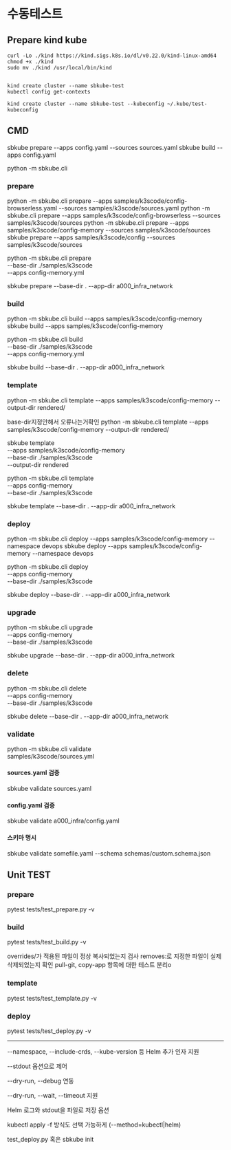 # 수동테스트

## Prepare kind kube

```
curl -Lo ./kind https://kind.sigs.k8s.io/dl/v0.22.0/kind-linux-amd64
chmod +x ./kind
sudo mv ./kind /usr/local/bin/kind


kind create cluster --name sbkube-test
kubectl config get-contexts

kind create cluster --name sbkube-test --kubeconfig ~/.kube/test-kubeconfig
```


## CMD

sbkube prepare --apps config.yaml --sources sources.yaml
sbkube build --apps config.yaml

python -m sbkube.cli

### prepare
python -m sbkube.cli prepare --apps samples/k3scode/config-browserless.yaml --sources samples/k3scode/sources.yaml
python -m sbkube.cli prepare --apps samples/k3scode/config-browserless --sources samples/k3scode/sources
python -m sbkube.cli prepare --apps samples/k3scode/config-memory --sources samples/k3scode/sources
sbkube prepare --apps samples/k3scode/config --sources samples/k3scode/sources

python -m sbkube.cli prepare \
  --base-dir ./samples/k3scode \
  --apps config-memory.yml

sbkube prepare --base-dir . --app-dir a000_infra_network

### build
python -m sbkube.cli build --apps samples/k3scode/config-memory
sbkube build --apps samples/k3scode/config-memory

python -m sbkube.cli build \
  --base-dir ./samples/k3scode \
  --apps config-memory.yml

sbkube build --base-dir . --app-dir a000_infra_network

### template
python -m sbkube.cli template --apps samples/k3scode/config-memory --output-dir rendered/

base-dir지정안해서 오류나는거확인
python -m sbkube.cli template --apps samples/k3scode/config-memory --output-dir rendered/

sbkube template \
  --apps samples/k3scode/config-memory \
  --base-dir ./samples/k3scode \
  --output-dir rendered

python -m sbkube.cli template \
  --apps config-memory \
  --base-dir ./samples/k3scode

sbkube template --base-dir . --app-dir a000_infra_network


### deploy
python -m sbkube.cli deploy --apps samples/k3scode/config-memory --namespace devops
sbkube deploy --apps samples/k3scode/config-memory --namespace devops

python -m sbkube.cli deploy \
  --apps config-memory \
  --base-dir ./samples/k3scode

sbkube deploy --base-dir . --app-dir a000_infra_network

### upgrade

python -m sbkube.cli upgrade \
  --apps config-memory \
  --base-dir ./samples/k3scode

sbkube upgrade --base-dir . --app-dir a000_infra_network


### delete

python -m sbkube.cli delete \
  --apps config-memory \
  --base-dir ./samples/k3scode

sbkube delete --base-dir . --app-dir a000_infra_network

### validate

python -m sbkube.cli validate \
  samples/k3scode/sources.yml

#### sources.yaml 검증
sbkube validate sources.yaml

#### config.yaml 검증
sbkube validate a000_infra/config.yaml

#### 스키마 명시
sbkube validate somefile.yaml --schema schemas/custom.schema.json


## Unit TEST

### prepare
pytest tests/test_prepare.py -v

### build
pytest tests/test_build.py -v

overrides/가 적용된 파일이 정상 복사되었는지 검사
removes:로 지정한 파일이 실제 삭제되었는지 확인
pull-git, copy-app 항목에 대한 테스트 분리o

### template
pytest tests/test_template.py -v

### deploy

pytest tests/test_deploy.py -v


----------
--namespace, --include-crds, --kube-version 등 Helm 추가 인자 지원

--stdout 옵션으로 제어

--dry-run, --debug 연동


--dry-run, --wait, --timeout 지원

Helm 로그와 stdout을 파일로 저장 옵션

kubectl apply -f 방식도 선택 가능하게 (--method=kubectl|helm)


test_deploy.py 혹은 sbkube init